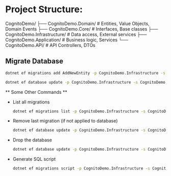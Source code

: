 # Project Structure:

CognitoDemo/
 ├── CognitoDemo.Domain/           # Entities, Value Objects, Domain Events
 ├── CognitoDemo.Core/             # Interfaces, Base classes
 ├── CognitoDemo.Infrastructure/   # Data access, External services
 ├── CognitoDemo.Application/      # Business logic, Services
 └── CognitoDemo.API/              # API Controllers, DTOs


## Migrate Database

```bash
dotnet ef migrations add AddNewEntity -p CognitoDemo.Infrastructure -s CognitoDemo.API
```

```bash
dotnet ef database update -p CognitoDemo.Infrastructure -s CognitoDemo.API
```

** Some Other Commands **

- List all migrations
    ```bash
    dotnet ef migrations list -p CognitoDemo.Infrastructure -s CognitoDemo.API
    ```

- Remove last migration (if not applied to database)
    ```bash
    dotnet ef database update -p CognitoDemo.Infrastructure -s CognitoDemo.API
    ```
- Drop the database
    ```bash
    dotnet ef database update -p CognitoDemo.Infrastructure -s CognitoDemo.API
    ```

- Generate SQL script
    ```bash
    dotnet ef migrations script -p CognitoDemo.Infrastructure -s CognitoDemo.API
    ``` 